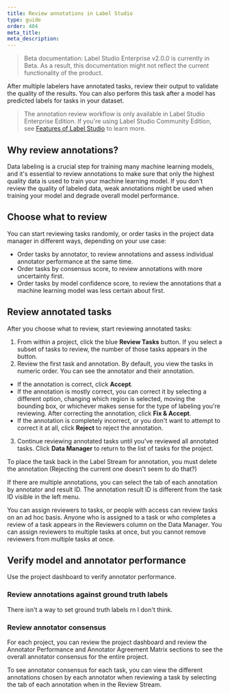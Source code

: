 ```yaml
---
title: Review annotations in Label Studio
type: guide
order: 404
meta_title: 
meta_description:
---
```


> Beta documentation: Label Studio Enterprise v2.0.0 is currently in Beta. As a result, this documentation might not reflect the current functionality of the product.

After multiple labelers have annotated tasks, review their output to validate the quality of the results. You can also perform this task after a model has predicted labels for tasks in your dataset. 

> The annotation review workflow is only available in Label Studio Enterprise Edition. If you're using Label Studio Community Edition, see [Features of Label Studio](label_studio_compare.html) to learn more.

## Why review annotations?

Data labeling is a crucial step for training many machine learning models, and it's essential to review annotations to make sure that only the highest quality data is used to train your machine learning model. If you don't review the quality of labeled data, weak annotations might be used when training your model and degrade overall model performance. 

## Choose what to review

You can start reviewing tasks randomly, or order tasks in the project data manager in different ways, depending on your use case:
- Order tasks by annotator, to review annotations and assess individual annotator performance at the same time.
- Order tasks by consensus score, to review annotations with more uncertainty first. 
- Order tasks by model confidence score, to review the annotations that a machine learning model was less certain about first. 

## Review annotated tasks

After you choose what to review, start reviewing annotated tasks:
1. From within a project, click the blue **Review Tasks** button. If you select a subset of tasks to review, the number of those tasks appears in the button.
2. Review the first task and annotation. By default, you view the tasks in numeric order. You can see the annotator and their annotation. 
- If the annotation is correct, click **Accept**.
- If the annotation is mostly correct, you can correct it by selecting a different option, changing which region is selected, moving the bounding box, or whichever makes sense for the type of labeling you're reviewing. After correcting the annotation, click **Fix & Accept**. 
- If the annotation is completely incorrect, or you don't want to attempt to correct it at all, click **Reject** to reject the annotation.
3. Continue reviewing annotated tasks until you've reviewed all annotated tasks. Click **Data Manager** to return to the list of tasks for the project. 



To place the task back in the Label Stream for annotation, you must delete the annotation (Rejecting the current one doesn't seem to do that?)


If there are multiple annotations, you can select the tab of each annotation by annotator and result ID. The annotation result ID is different from the task ID visible in the left menu. 

You can assign reviewers to tasks, or people with access can review tasks on an ad hoc basis. Anyone who is assigned to a task or who completes a review of a task appears in the Reviewers column on the Data Manager. You can assign reviewers to multiple tasks at once, but you cannot remove reviewers from multiple tasks at once. 


## Verify model and annotator performance 
Use the project dashboard to verify annotator performance. 

### Review annotations against ground truth labels 
There isn't a way to set ground truth labels rn I don't think.

### Review annotator consensus 
For each project, you can review the project dashboard and review the Annotator Performance and Annotator Agreement Matrix sections to see the overall annotator consensus for the entire project.

To see annotator consensus for each task, you can view the different annotations chosen by each annotator when reviewing a task by selecting the tab of each annotation when in the Review Stream.